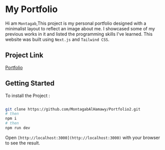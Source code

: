 # My Portfolio

Hi am `Montagab`,This project is my personal portfolio designed with a minimalist layout to reflect an image about me. I showcased some of my previous works in it and listed the programming skills I've learned. This website was built using `Next.js` and `Tailwind CSS`.

## Project Link

[Portfolio](https://montagab.vercel.app/)


## Getting Started

To install the Project :

```bash

git clone https://github.com/MontagabAlHamawy/Portfolio2.git
# then
npm i
# then 
npm run dev

```

Open `[http://localhost:3000](http://localhost:3000)` with your browser to see the result.


